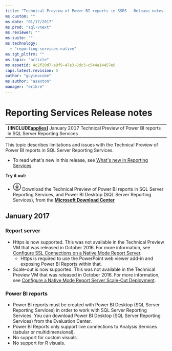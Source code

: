 ```yaml
---
title: "Technical Preview of Power BI reports in SSRS - Release notes | Microsoft Docs"
ms.custom: ""
ms.date: "01/17/2017"
ms.prod: "sql-vnext"
ms.reviewer: ""
ms.suite: ""
ms.technology: 
  - "reporting-services-native"
ms.tgt_pltfrm: ""
ms.topic: "article"
ms.assetid: 4c2f20d7-a9f9-47e3-8dc3-c544a14457e0
caps.latest.revision: 5
author: "guyinacube"
ms.author: "asaxton"
manager: "erikre"
---
```

# Reporting Services Release notes
 ||  
|-|  
|**[!INCLUDE[applies](../includes/applies-md.md)]**  January 2017 Technical Preview of Power BI reports in SQL Server Reporting Services|

This topic describes limitations and issues with the Technical Preview of Power BI reports in SQL Server Reporting Services.

- To read what's new in this release, see [What's new in Reporting Services](../reporting-services/what-s-new-in-sql-server-reporting-services-ssrs.md).

 **Try it out:**    
   -   [![Download from Microsoft Download center](../analysis-services/media/download.png)](https://go.microsoft.com/fwlink/?linkid=839351)  Download the Technical Preview of Power BI reports in SQL Server Reporting Services, and Power BI Desktop (SQL Server Reporting Services), from the **[Microsoft Download Center](https://go.microsoft.com/fwlink/?linkid=839351)**


## January  2017

### Report server

- Https is now supported. This was not available in the Technical Preview VM that was released in October 2016. For more information, see [Configure SSL Connections on a Native Mode Report Server](../reporting-services/security/configure-ssl-connections-on-a-native-mode-report-server.md).
   - Https is required to use the PowerPoint web viewer add-in and exposing Power BI Reports within that.
- Scale-out is now supported. This was not available in the Technical Preview VM that was released in October 2016. For more information, see [Configure a Native Mode Report Server Scale-Out Deployment](../reporting-services/install-windows/configure-a-native-mode-report-server-scale-out-deployment.md).

### Power BI reports

- Power BI reports must be created with Power BI Desktop (SQL Server Reporting Services) in order to work with SQL Server Reporting Services. You can download Power BI Desktop (SQL Server Reporting Services) from the Evaluation Center.
- Power BI Reports only support live connections to Analysis Services (tabular or multidimensional).
- No support for custom visuals.
- No support for R visuals.
